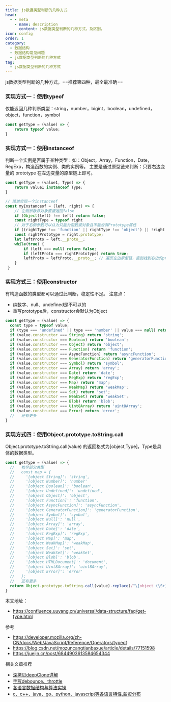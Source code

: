 ```yaml
---
title: js数据类型判断的几种方式
head:
  - - meta
    - name: description
      content: js数据类型判断的几种方式，及区别。
icon: config
order: 1
category:
  - 数据结构
  - 数据结构常见问题
  - js数据类型判断的几种方式
tag:
  - js数据类型判断的几种方式
---
```


js数据类型判断的几种方式，==推荐第四种，最全最准确==
### **实现方式一：使用typeof**
仅能返回几种判断类型：string，number，bigint，boolean，undefined，object，function，symbol
```js
const getType = (value) => {
    return typeof value;
}
```
### **实现方式一：使用instanceof**
判断一个实例是否属于某种类型：如：Object，Array，Function，Date，RegExp，构造函数的实例、类的实例等。
主要是通过原型链来判断：只要右边变量的 prototype 在左边变量的原型链上即可。
```js
const getType = (value1, Type) => {
    return value1 instanceof Type;
}

// 简单实现一个instanceof
const myInstanceof = (left, right) => {
    // 左侧参数非对象直接返回false
    if (Object(left) !== left) return false;
    const rightType = typeof right
    // 对于右侧参数可以认为只能为函数或对象且不能没有Prototype属性
    if ((rightType !== 'function' || rightType !== 'object') || !right.prototype) throw new TypeError("Right-hand side of 'instanceof' is not an object");
    const rightPrototype = right.prototype;
    let leftProto = left.__proto__;
    while(true) {
        if (left === null) return false;
        if (leftProto === rightPrototype) return true;
        leftProto = leftProto.__proto__; // 遍历左边原型链，直到找到右边的prototype
    }
 }
```

### **实现方式三：使用constructor**
有构造函数的类型都可以通过此判断，稳定性不足。
注意点：
- 纯数字、null、undefined是不可以的
- 重写prototype后，constructor会默认为Object
```js
const getType = (value) => {
  const type = typeof value;
  if (type === 'undefined' || type === 'number' || value === null) return type;
  if (value.constructor === String) return 'string';
  if (value.constructor === Boolean) return 'boolean';
  if (value.constructor === Object) return 'object';
  if (value.constructor === Function) return 'function';
  if (value.constructor === AsyncFunction) return 'asyncFunction';
  if (value.constructor === GeneratorFunction) return 'generatorFunction';
  if (value.constructor === Symbol) return 'symbol';
  if (value.constructor === Array) return 'array';
  if (value.constructor === Date) return 'date';
  if (value.constructor === RegExp) return 'regExp';
  if (value.constructor === Map) return 'map';
  if (value.constructor === WeakMap) return 'weakMap';
  if (value.constructor === Set) return 'set';
  if (value.constructor === WeakSet) return 'weakSet';
  if (value.constructor === Blob) return 'blob';
  if (value.constructor === Uint8Array) return 'uint8Array';
  if (value.constructor === Error) return 'error';
  //   还有更多
}
```

### **实现方式四：使用Object.prototype.toString.call**
Object.prototype.toString.call(value) 的返回格式为[object,Type]，Type是具体的数据类型。
```js
const getType = (value) => {
  //   枚举部分类型
  //   const map = {
  //     '[object String]': 'string',
  //     '[object Number]': 'number'
  //     '[object Boolean]': 'boolean',
  //     '[object Undefined]': 'undefined',
  //     '[object Object]': 'object',
  //     '[object Function]': 'function',
  //     '[object AsyncFunction]': 'asyncFunction',
  //     '[object GeneratorFunction]': 'generatorFunction',
  //     '[object Symbol]': 'symbol',
  //     '[object Null]': 'null',
  //     '[object Array]': 'array',
  //     '[object Date]': 'date',
  //     '[object RegExp]': 'regExp',
  //     '[object Map]': 'map',
  //     '[object WeakMap]': 'weakMap',
  //     '[object Set]': 'set',
  //     '[object WeakSet]': 'weakSet',
  //     '[object Blob]': 'blob',
  //     '[object HTMLDocument]': 'document',
  //     '[object Uint8Array]': 'uint8Array',
  //     '[object Error]': 'error'
  //   };
  //   还有更多
  return Object.prototype.toString.call(value).replace(/^\[object (\S+)\]$/, '$1').toLowerCase();
}
```
本文地址：
- https://confluence.uuyang.cn/universal/data-structure/faq/get-type.html

参考
- https://developer.mozilla.org/zh-CN/docs/Web/JavaScript/Reference/Operators/typeof
- https://blog.csdn.net/mozuncangtianbaxue/article/details/77151598
- https://juejin.cn/post/6844903613584654344

相关文章推荐
- [深拷贝deepClone详解](https://confluence.uuyang.cn/universal/algorithm/deep-clone.md)
- [手写debounce、throttle](https://confluence.uuyang.cn/universal/algorithm/debounce-throttle.md)
- [各语言数据结构与算法实操](https://github.com/lcp-code/code-base)
- [c、c++、java、go、python、javascript等各语言特性,薪资分布](../../../universal/lang/lang-feature.md)
